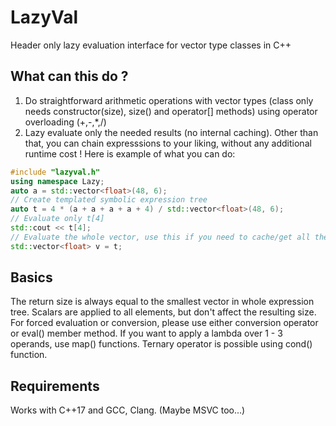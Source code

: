 # LazyVal
Header only lazy evaluation interface for vector type classes in C++
## What can this do ?
1) Do straightforward arithmetic operations with vector types (class only needs constructor(size), size() and operator[] methods) using operator overloading (+,-,*,/)
2) Lazy evaluate only the needed results (no internal caching). Other than that, you can chain expresssions to your liking, without any additional runtime cost !
Here is example of what you can do:
```cpp
#include "lazyval.h"
using namespace Lazy;
auto a = std::vector<float>(48, 6);
// Create templated symbolic expression tree
auto t = 4 * (a + a + a + a + 4) / std::vector<float>(48, 6);
// Evaluate only t[4]
std::cout << t[4];
// Evaluate the whole vector, use this if you need to cache/get all the results.
std::vector<float> v = t;
```
## Basics
The return size is always equal to the smallest vector in whole expression tree. Scalars are applied to all elements, but don't affect the resulting size.
For forced evaluation or conversion, please use either conversion operator or eval<T>() member method.
If you want to apply a lambda over 1 - 3 operands, use map() functions.
Ternary operator is possible using cond() function.
## Requirements
Works with C++17 and GCC, Clang. (Maybe MSVC too...)
